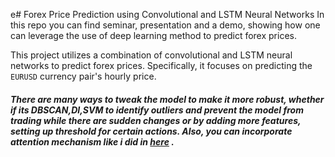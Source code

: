 e# Forex Price Prediction using Convolutional and LSTM Neural Networks
In this repo you can find seminar, presentation and a demo, showing how one can leverage the use of deep learning method to predict forex prices.


This project utilizes a combination of convolutional and LSTM neural networks to predict forex prices. Specifically, it
focuses on predicting the `EURUSD` currency pair's hourly price.

##### There are many ways to tweak the model to make it more robust, whether if its DBSCAN,DI,SVM to identify outliers and prevent the model from trading while there are sudden changes or by adding more features, setting up threshold for certain actions. Also, you can incorporate attention mechanism like i did in [here](https://github.com/Netanelshoshan/freqAI-LSTM) .

